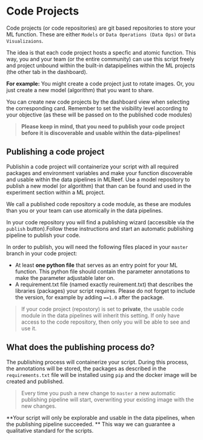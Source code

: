 Code Projects
===================

Code projects (or code repositories) are git based repositories to store your ML function. These are either `Models` or `Data Operations (Data Ops)` or `Data Visualizaions`. 

The idea is that each code project hosts a specfic and atomic function. This way, you and your team (or the entire community) can use this script freely and project unbound within the built-in datapipelines within the ML projects (the other tab in the dashboard). 

**For example:** You might create a code project just to rotate images. Or, you just create a new model (algorithm) that you want to share. 

You can create new code projects by the dashboard view when selecting the corresponding card. Remember to set the visibility level according to your objective (as these will be passed on to the published code modules)

> **Please keep in mind, that you need to publish your code project before it is discoverable and usable within the data-pipelines!**


Publishing a code project
--------------------

Publishin a code project will containerize your script with all required packages and environment variables and make your function discoverable and usable within the data pipelines in MLReef. Use a model repository to publish a new model (or algorithm) that than can be found and used in the experiment section within a ML project. 

We call a published code repository a code module, as these are modules than you or your team can use atomically in the data pipelines. 

In your code repository you will find a publishing wizard (accessible via the `publish` button).Follow these instructions and start an automatic publishing pipeline to publish your code. 

In order to publish, you will need the following files placed in your `master` branch in your code project: 

- At least **one python file** that serves as an entry point for your ML function. This python file should contain the parameter annotations to make the parameter adjustable later on. 
- A requirement.txt file (named exactly reuirement.txt) that describes the libraries (packages) your script requires. Please do not forget to include the version, for example by adding `==1.0` after the package. 

> If your code project (repostory) is set to **private**, the usable code module in the data pipelines will inherit this setting. If only have access to the code repository, then only you will be able to see and use it. 

## What does the publishing process do?

The publishing process will containerize your script. During this process, the annotations will be stored, the packages as described in the `requirements.txt` file will be installed using `pip` and the docker image will be created and published. 

> Every time you push a new change to `master` a new automatic publishing pipeline will start, overwriting your existing image with the new changes. 

**Your script will only be explorable and usable in the data pipelines, when the publishing pipeline succeeded. ** This way we can guarantee a qualitative standard for the scripts. 


